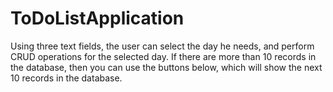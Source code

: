 # ToDoListApplication
Using three text fields, the user can select the day he needs, and perform CRUD operations for the selected day. If there are more than 10 records in the database, then you can use the buttons below, which will show the next 10 records in the database.
